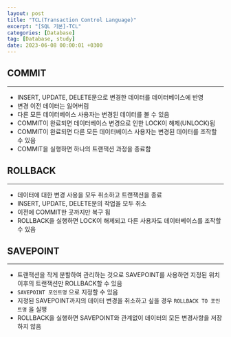 ```yaml
---
layout: post
title: "TCL(Transaction Control Language)"
excerpt: "[SQL 기본]-TCL"
categories: [Database]
tag: [Database, study]
date: 2023-06-08 00:00:01 +0300
---
```

## COMMIT

---

- INSERT, UPDATE, DELETE문으로 변경한 데이터를 데이터베이스에 반영
- 변경 이전 데이터는 잃어버림
- 다른 모든 데이터베이스 사용자는 변경된 데이터를 볼 수 있음
- COMMIT이 완료되면 데이터베이스 변경으로 인한 LOCK이 해제(UNLOCK)됨
- COMMIT이 완료되면 다른 모든 데이터베이스 사용자는 변경된 데이터를 조작할 수 있음
- COMMIT을 실행하면 하나의 트랜잭션 과정을 종료함

## ROLLBACK

---

- 데이터에 대한 변경 사용을 모두 취소하고 트랜잭션을 종료
- INSERT, UPDATE, DELETE문의 작업을 모두 취소
- 이전에 COMMIT한 곳까지만 복구 됨
- ROLLBACK을 실행하면 LOCK이 해제되고 다른 사용자도 데이터베이스를 조작할 수 있음

## SAVEPOINT

---

- 트랜잭션을 작게 분할하여 관리하는 것으로 SAVEPOINT를 사용하면 지정된 위치 이후의 트랜잭션만 ROLLBACK할 수 있음
- `SAVEPOINT 포인트명` 으로 지정할 수 있음
- 지정된 SAVEPOINT까지의 데이터 변경을 취소하고 싶을 경우 `ROLLBACK TO 포인트명` 을 실행
- ROLLBACK을 실행하면 SAVEPOINT와 관계없이 데이터의 모든 변경사항을 저장하지 않음